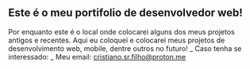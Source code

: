 ## Este é o meu portifolio de desenvolvedor web! 
Por enquanto este é o local onde colocarei alguns dos meus projetos antigos e recentes.
Aqui eu coloquei e colocarei meus projetos de desenvolvimento web, mobile, dentre outros no futuro!
_ Caso tenha se interessado: _ 
Meu email: cristiano.sr.filho@proton.me 

